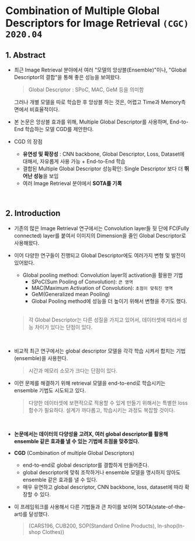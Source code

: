 # Combination of Multiple Global Descriptors for Image Retrieval `(CGC)` `2020.04`

## 1. Abstract
- 최근 Image Retrieval 분야에서 여러 "모델의 앙상블(Ensemble)"이나, "Global Descriptor의 결합"을 통해 좋은 성능을 보여왔다.
   > Global Descriptor : SPoC, MAC, GeM 등을 의미함

   그러나 개별 모델을 따로 학습한 후 앙상블 하는 것은, 어렵고 Time과 Memory측면에서 비효율적이다.

- 본 논문은 앙상블 효과를 위해, Multiple Global Descriptor를 사용하며, End-to-End 학습하는 모델 CGD를 제안한다.
- CGD 의 장점
   - **유연성 및 확장성** : CNN backbone, Global Descriptor, Loss, Dataset에 대해서, 자유롭게 사용 가능 + End-to-End 학습
   - 결합된 Multiple Global Descriptor 성능확인: Single Descriptor 보다 더 **뛰어난 성능**을 보임
   - 여러 Image Retrieval 분야에서 **SOTA를 기록**

</br>

## 2. Introduction
- 기존의 많은 Image Retrieval 연구에서는 Convolution layer들 뒷 단에 FC(Fully connected) layer를 붙여서 이미지의 Dimension을 줄인 Global Descriptor로 사용해왔다.

- 이어 다양한 연구들이 진행되고 Global Descriptor에도 여러가지 변형 및 발전이 있어왔다.  
   - Global pooling method: Convolution layer의 activation을 활용한 기법
      - SPoC(Sum Pooling of Convolution): `큰 영역`
      - MAC(Maximum Activation of Convolution): `초점이 맞춰진 영역`
      - GeM(Generalized mean Pooling)
      - Global Pooling method에 성능을 더 높이기 위해서 변형을 주기도 했다.
     </br>
   > 각 Global Descriptor는 다른 성질을 가지고 있어서, 데이터셋에 따라서 성능 차이가 있다는 단점이 있다.

</br>

- 비교적 최근 연구에서는 global descriptor 모델을 각각 학습 시켜서 합치는 기법(ensemble)을 사용한다.  
  
   > 시간과 메모리 소모가 크다는 단점이 있다.

- 이런 문제를 해결하기 위해 retrieval 모델을 end-to-end로 학습시키는 ensemble 기법도 시도되고 있다.

   > 다양한 데이터셋에 보편적으로 적용할 수 있게 만들기 위해서는 특별한 loss 함수가 필요하다. 설계가 까다롭고, 학습시키는 과정도 복잡할 것이다.
   
</br>

- **논문에서는 데이터의 다양성을 고려X, 여러 global descriptor를 활용해 ensemble 같은 효과를 낼 수 있는 기법에 초점을 맞추었다.**

- **CGD** (Combination of multiple Global Descriptors)
   - end-to-end로 global descriptor를 결합하게 만들어준다.
   - global descriptor에 맞춰 조작하거나 ensemble 모델을 명시하지 않아도 ensemble 같은 효과를 낼 수 있다.
   - 매우 유연하고 global descriptor, CNN backbone, loss, dataset에 따라 확장할 수 있다.

- 이 프레임워크를 사용해서 다른 기법들과 큰 차이를 보이며 SOTA(state-of-the-art)를 달성했다. 
  > (CARS196, CUB200, SOP(Standard Online Products), In-shop(In-shop Clothes))
